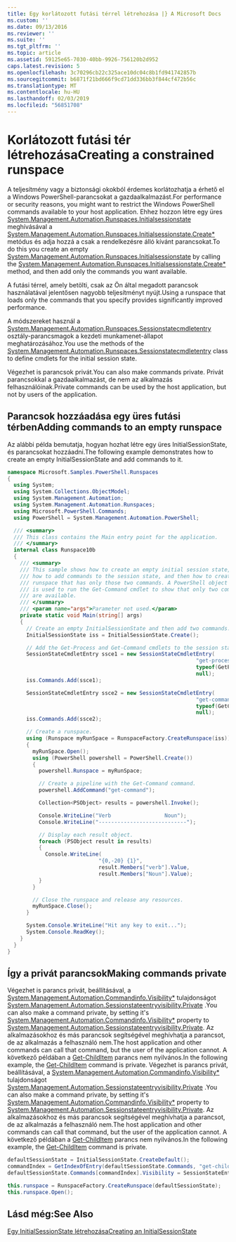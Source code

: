 ```yaml
---
title: Egy korlátozott futási térrel létrehozása |} A Microsoft Docs
ms.custom: ''
ms.date: 09/13/2016
ms.reviewer: ''
ms.suite: ''
ms.tgt_pltfrm: ''
ms.topic: article
ms.assetid: 59125e65-7030-40bb-9926-756120b2d952
caps.latest.revision: 5
ms.openlocfilehash: 3c70296cb22c325ace10dc04c8b1fd941742857b
ms.sourcegitcommit: b6871f21bd666f9cd71dd336bb3f844cf472b56c
ms.translationtype: MT
ms.contentlocale: hu-HU
ms.lasthandoff: 02/03/2019
ms.locfileid: "56851708"
---
```

# <a name="creating-a-constrained-runspace"></a><span data-ttu-id="03090-102">Korlátozott futási tér létrehozása</span><span class="sxs-lookup"><span data-stu-id="03090-102">Creating a constrained runspace</span></span>

<span data-ttu-id="03090-103">A teljesítmény vagy a biztonsági okokból érdemes korlátozhatja a érhető el a Windows PowerShell-parancsokat a gazdaalkalmazást.</span><span class="sxs-lookup"><span data-stu-id="03090-103">For performance or security reasons, you might want to restrict the Windows PowerShell commands available to your host application.</span></span> <span data-ttu-id="03090-104">Ehhez hozzon létre egy üres [System.Management.Automation.Runspaces.Initialsessionstate](/dotnet/api/System.Management.Automation.Runspaces.InitialSessionState) meghívásával a [System.Management.Automation.Runspaces.Initialsessionstate.Create\*](/dotnet/api/System.Management.Automation.Runspaces.InitialSessionState.Create) metódus és adja hozzá a csak a rendelkezésre álló kívánt parancsokat.</span><span class="sxs-lookup"><span data-stu-id="03090-104">To do this you create an empty [System.Management.Automation.Runspaces.Initialsessionstate](/dotnet/api/System.Management.Automation.Runspaces.InitialSessionState) by calling the [System.Management.Automation.Runspaces.Initialsessionstate.Create\*](/dotnet/api/System.Management.Automation.Runspaces.InitialSessionState.Create) method, and then add only the commands you want available.</span></span>

 <span data-ttu-id="03090-105">A futási térrel, amely betölti, csak az Ön által megadott parancsok használatával jelentősen nagyobb teljesítményt nyújt.</span><span class="sxs-lookup"><span data-stu-id="03090-105">Using a runspace that loads only the commands that you specify provides significantly improved performance.</span></span>

 <span data-ttu-id="03090-106">A módszereket használ a [System.Management.Automation.Runspaces.Sessionstatecmdletentry](/dotnet/api/System.Management.Automation.Runspaces.SessionStateCmdletEntry) osztály-parancsmagok a kezdeti munkamenet-állapot meghatározásához.</span><span class="sxs-lookup"><span data-stu-id="03090-106">You use the methods of the [System.Management.Automation.Runspaces.Sessionstatecmdletentry](/dotnet/api/System.Management.Automation.Runspaces.SessionStateCmdletEntry) class to define cmdlets for the initial session state.</span></span>

 <span data-ttu-id="03090-107">Végezhet is parancsok privát.</span><span class="sxs-lookup"><span data-stu-id="03090-107">You can also make commands private.</span></span> <span data-ttu-id="03090-108">Privát parancsokkal a gazdaalkalmazást, de nem az alkalmazás felhasználóinak.</span><span class="sxs-lookup"><span data-stu-id="03090-108">Private commands can be used by the host application, but not by users of the application.</span></span>

## <a name="adding-commands-to-an-empty-runspace"></a><span data-ttu-id="03090-109">Parancsok hozzáadása egy üres futási térben</span><span class="sxs-lookup"><span data-stu-id="03090-109">Adding commands to an empty runspace</span></span>

 <span data-ttu-id="03090-110">Az alábbi példa bemutatja, hogyan hozhat létre egy üres InitialSessionState, és parancsokat hozzáadni.</span><span class="sxs-lookup"><span data-stu-id="03090-110">The following example demonstrates how to create an empty InitialSessionState and add commands to it.</span></span>

```csharp
namespace Microsoft.Samples.PowerShell.Runspaces
{
  using System;
  using System.Collections.ObjectModel;
  using System.Management.Automation;
  using System.Management.Automation.Runspaces;
  using Microsoft.PowerShell.Commands;
  using PowerShell = System.Management.Automation.PowerShell;

  /// <summary>
  /// This class contains the Main entry point for the application.
  /// </summary>
  internal class Runspace10b
  {
    /// <summary>
    /// This sample shows how to create an empty initial session state,
    /// how to add commands to the session state, and then how to create a
    /// runspace that has only those two commands. A PowerShell object
    /// is used to run the Get-Command cmdlet to show that only two commands
    /// are available.
    /// </summary>
    /// <param name="args">Parameter not used.</param>
    private static void Main(string[] args)
    {
      // Create an empty InitialSessionState and then add two commands.
      InitialSessionState iss = InitialSessionState.Create();

      // Add the Get-Process and Get-Command cmdlets to the session state.
      SessionStateCmdletEntry ssce1 = new SessionStateCmdletEntry(
                                                            "get-process",
                                                            typeof(GetProcessCommand),
                                                            null);
      iss.Commands.Add(ssce1);

      SessionStateCmdletEntry ssce2 = new SessionStateCmdletEntry(
                                                            "get-command",
                                                            typeof(GetCommandCommand),
                                                            null);
      iss.Commands.Add(ssce2);

      // Create a runspace.
      using (Runspace myRunSpace = RunspaceFactory.CreateRunspace(iss))
      {
        myRunSpace.Open();
        using (PowerShell powershell = PowerShell.Create())
        {
          powershell.Runspace = myRunSpace;

          // Create a pipeline with the Get-Command command.
          powershell.AddCommand("get-command");

          Collection<PSObject> results = powershell.Invoke();

          Console.WriteLine("Verb                 Noun");
          Console.WriteLine("----------------------------");

          // Display each result object.
          foreach (PSObject result in results)
          {
            Console.WriteLine(
                             "{0,-20} {1}",
                             result.Members["verb"].Value,
                             result.Members["Noun"].Value);
          }
        }

        // Close the runspace and release any resources.
        myRunSpace.Close();
      }

      System.Console.WriteLine("Hit any key to exit...");
      System.Console.ReadKey();
    }
  }
}
```

## <a name="making-commands-private"></a><span data-ttu-id="03090-111">Így a privát parancsok</span><span class="sxs-lookup"><span data-stu-id="03090-111">Making commands private</span></span>

 <span data-ttu-id="03090-112">Végezhet is parancs privát, beállításával, a [System.Management.Automation.Commandinfo.Visibility\*](/dotnet/api/System.Management.Automation.CommandInfo.Visibility) tulajdonságot [System.Management.Automation.Sessionstateentryvisibility.Private](/dotnet/api/System.Management.Automation.SessionStateEntryVisibility.Private) .</span><span class="sxs-lookup"><span data-stu-id="03090-112">You can also make a command private, by setting it's [System.Management.Automation.Commandinfo.Visibility\*](/dotnet/api/System.Management.Automation.CommandInfo.Visibility) property to [System.Management.Automation.Sessionstateentryvisibility.Private](/dotnet/api/System.Management.Automation.SessionStateEntryVisibility.Private).</span></span> <span data-ttu-id="03090-113">Az alkalmazásokhoz és más parancsok segítségével meghívhatja a parancsot, de az alkalmazás a felhasználó nem.</span><span class="sxs-lookup"><span data-stu-id="03090-113">The host application and other commands can call that command, but the user of the application cannot.</span></span> <span data-ttu-id="03090-114">A következő példában a [Get-ChildItem](/powershell/module/Microsoft.PowerShell.Management/Get-ChildItem) parancs nem nyilvános.</span><span class="sxs-lookup"><span data-stu-id="03090-114">In the following example, the [Get-ChildItem](/powershell/module/Microsoft.PowerShell.Management/Get-ChildItem) command is private.</span></span>
<span data-ttu-id="03090-115">Végezhet is parancs privát, beállításával, a [System.Management.Automation.Commandinfo.Visibility\*](/dotnet/api/System.Management.Automation.CommandInfo.Visibility) tulajdonságot [System.Management.Automation.Sessionstateentryvisibility.Private](/dotnet/api/System.Management.Automation.SessionStateEntryVisibility.Private) .</span><span class="sxs-lookup"><span data-stu-id="03090-115">You can also make a command private, by setting it's [System.Management.Automation.Commandinfo.Visibility\*](/dotnet/api/System.Management.Automation.CommandInfo.Visibility) property to [System.Management.Automation.Sessionstateentryvisibility.Private](/dotnet/api/System.Management.Automation.SessionStateEntryVisibility.Private).</span></span> <span data-ttu-id="03090-116">Az alkalmazásokhoz és más parancsok segítségével meghívhatja a parancsot, de az alkalmazás a felhasználó nem.</span><span class="sxs-lookup"><span data-stu-id="03090-116">The host application and other commands can call that command, but the user of the application cannot.</span></span> <span data-ttu-id="03090-117">A következő példában a [Get-ChildItem](/powershell/module/Microsoft.PowerShell.Management/Get-ChildItem) parancs nem nyilvános.</span><span class="sxs-lookup"><span data-stu-id="03090-117">In the following example, the [Get-ChildItem](/powershell/module/Microsoft.PowerShell.Management/Get-ChildItem) command is private.</span></span>

```csharp
defaultSessionState = InitialSessionState.CreateDefault();
commandIndex = GetIndexOfEntry(defaultSessionState.Commands, "get-childitem");
defaultSessionState.Commands[commandIndex].Visibility = SessionStateEntryVisibility.Private;

this.runspace = RunspaceFactory.CreateRunspace(defaultSessionState);
this.runspace.Open();
```

## <a name="see-also"></a><span data-ttu-id="03090-118">Lásd még:</span><span class="sxs-lookup"><span data-stu-id="03090-118">See Also</span></span>

 [<span data-ttu-id="03090-119">Egy InitialSessionState létrehozása</span><span class="sxs-lookup"><span data-stu-id="03090-119">Creating an InitialSessionState</span></span>](./creating-an-initialsessionstate.md)
